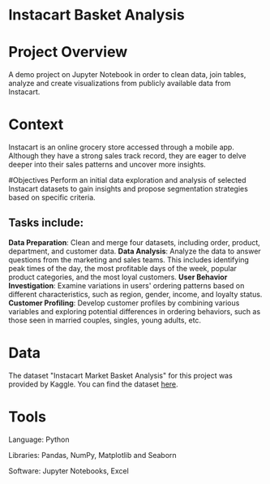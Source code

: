 # Instacart Basket Analysis

# Project Overview
A demo project on Jupyter Notebook in order to clean data, join tables, analyze and create visualizations from publicly available data from Instacart. 

# Context
Instacart is an online grocery store accessed through a mobile app. Although they have a strong sales track record, they are eager to delve deeper into their sales patterns and uncover more insights.

#Objectives
Perform an initial data exploration and analysis of selected Instacart datasets to gain insights and propose segmentation strategies based on specific criteria.

## Tasks include:
**Data Preparation**: Clean and merge four datasets, including order, product, department, and customer data.
**Data Analysis**: Analyze the data to answer questions from the marketing and sales teams. This includes identifying peak times of the day, the most profitable days of the week, popular product categories, and the most loyal customers.
**User Behavior Investigation**: Examine variations in users' ordering patterns based on different characteristics, such as region, gender, income, and loyalty status.
**Customer Profiling**: Develop customer profiles by combining various variables and exploring potential differences in ordering behaviors, such as those seen in married couples, singles, young adults, etc.

# Data
The dataset "Instacart Market Basket Analysis" for this project was provided by Kaggle.
You can find the dataset [here](https://www.kaggle.com/c/instacart-market-basket-analysis/data).


# Tools 
Language: Python

Libraries: Pandas, NumPy, Matplotlib and Seaborn

Software: Jupyter Notebooks, Excel

